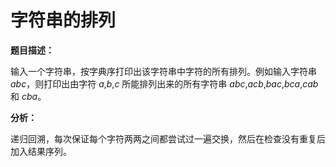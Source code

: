 # 字符串的排列

**题目描述：**

输入一个字符串，按字典序打印出该字符串中字符的所有排列。例如输入字符串 *abc*，则打印出由字符 *a*,*b*,*c* 所能排列出来的所有字符串 *abc*,*acb*,*bac*,*bca*,*cab* 和 *cba*。

**分析：**

递归回溯，每次保证每个字符两两之间都尝试过一遍交换，然后在检查没有重复后加入结果序列。